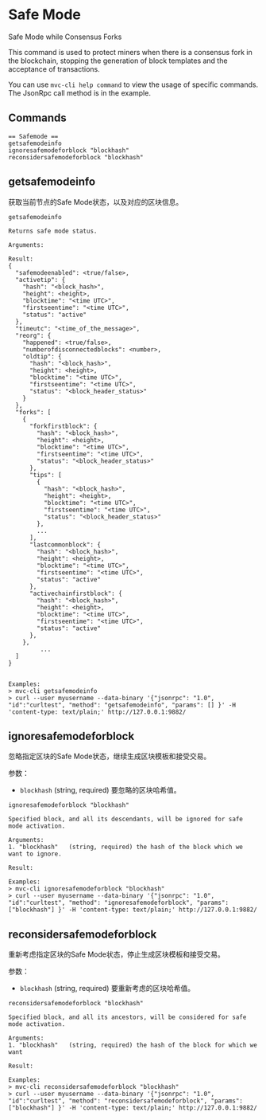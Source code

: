 # Safe Mode

Safe Mode while Consensus Forks

This command is used to protect miners when there is a consensus fork in the blockchain, stopping the generation of block templates and the acceptance of transactions.

You can use `mvc-cli help command` to view the usage of specific commands. The JsonRpc call method is in the example.

## Commands

```text
== Safemode ==
getsafemodeinfo
ignoresafemodeforblock "blockhash"
reconsidersafemodeforblock "blockhash"
```

## getsafemodeinfo

获取当前节点的Safe Mode状态，以及对应的区块信息。

```text
getsafemodeinfo

Returns safe mode status.

Arguments:

Result:
{
  "safemodeenabled": <true/false>,
  "activetip": {
    "hash": "<block_hash>",
    "height": <height>,
    "blocktime": "<time UTC>",
    "firstseentime": "<time UTC>",
    "status": "active"
  },
  "timeutc": "<time_of_the_message>",
  "reorg": {
    "happened": <true/false>,
    "numberofdisconnectedblocks": <number>,
    "oldtip": {
      "hash": "<block_hash>",
      "height": <height>,
      "blocktime": "<time UTC>",
      "firstseentime": "<time UTC>",
      "status": "<block_header_status>"
    }
  },
  "forks": [
    {
      "forkfirstblock": {
        "hash": "<block_hash>",
        "height": <height>,
        "blocktime": "<time UTC>",
        "firstseentime": "<time UTC>",
        "status": "<block_header_status>"
      },
      "tips": [
        {
          "hash": "<block_hash>",
          "height": <height>,
          "blocktime": "<time UTC>",
          "firstseentime": "<time UTC>",
          "status": "<block_header_status>"
        },
        ...
      ],
      "lastcommonblock": {
        "hash": "<block_hash>",
        "height": <height>,
        "blocktime": "<time UTC>",
        "firstseentime": "<time UTC>",
        "status": "active"
      },
      "activechainfirstblock": {
        "hash": "<block_hash>",
        "height": <height>,
        "blocktime": "<time UTC>",
        "firstseentime": "<time UTC>",
        "status": "active"
      },
    },
         ...
  ]
}


Examples:
> mvc-cli getsafemodeinfo
> curl --user myusername --data-binary '{"jsonrpc": "1.0", "id":"curltest", "method": "getsafemodeinfo", "params": [] }' -H 'content-type: text/plain;' http://127.0.0.1:9882/
```

## ignoresafemodeforblock

忽略指定区块的Safe Mode状态，继续生成区块模板和接受交易。

参数：

- `blockhash` (string, required) 要忽略的区块哈希值。

```text
ignoresafemodeforblock "blockhash"

Specified block, and all its descendants, will be ignored for safe mode activation.

Arguments:
1. "blockhash"   (string, required) the hash of the block which we want to ignore.

Result:

Examples:
> mvc-cli ignoresafemodeforblock "blockhash"
> curl --user myusername --data-binary '{"jsonrpc": "1.0", "id":"curltest", "method": "ignoresafemodeforblock", "params": ["blockhash"] }' -H 'content-type: text/plain;' http://127.0.0.1:9882/
```

## reconsidersafemodeforblock

重新考虑指定区块的Safe Mode状态，停止生成区块模板和接受交易。

参数：

- `blockhash` (string, required) 要重新考虑的区块哈希值。

```text
reconsidersafemodeforblock "blockhash"

Specified block, and all its ancestors, will be considered for safe mode activation.

Arguments:
1. "blockhash"   (string, required) the hash of the block for which we want

Result:

Examples:
> mvc-cli reconsidersafemodeforblock "blockhash"
> curl --user myusername --data-binary '{"jsonrpc": "1.0", "id":"curltest", "method": "reconsidersafemodeforblock", "params": ["blockhash"] }' -H 'content-type: text/plain;' http://127.0.0.1:9882/
```


